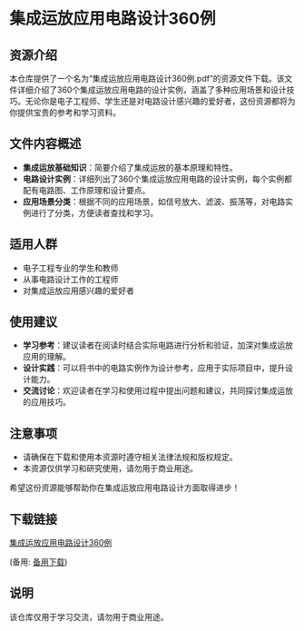 # 集成运放应用电路设计360例

## 资源介绍

本仓库提供了一个名为“集成运放应用电路设计360例.pdf”的资源文件下载。该文件详细介绍了360个集成运放应用电路的设计实例，涵盖了多种应用场景和设计技巧。无论你是电子工程师、学生还是对电路设计感兴趣的爱好者，这份资源都将为你提供宝贵的参考和学习资料。

## 文件内容概述

- **集成运放基础知识**：简要介绍了集成运放的基本原理和特性。
- **电路设计实例**：详细列出了360个集成运放应用电路的设计实例，每个实例都配有电路图、工作原理和设计要点。
- **应用场景分类**：根据不同的应用场景，如信号放大、滤波、振荡等，对电路实例进行了分类，方便读者查找和学习。

## 适用人群

- 电子工程专业的学生和教师
- 从事电路设计工作的工程师
- 对集成运放应用感兴趣的爱好者

## 使用建议

- **学习参考**：建议读者在阅读时结合实际电路进行分析和验证，加深对集成运放应用的理解。
- **设计实践**：可以将书中的电路实例作为设计参考，应用于实际项目中，提升设计能力。
- **交流讨论**：欢迎读者在学习和使用过程中提出问题和建议，共同探讨集成运放的应用技巧。

## 注意事项

- 请确保在下载和使用本资源时遵守相关法律法规和版权规定。
- 本资源仅供学习和研究使用，请勿用于商业用途。

希望这份资源能够帮助你在集成运放应用电路设计方面取得进步！

## 下载链接
[集成运放应用电路设计360例](https://pan.quark.cn/s/a78fe28e1531) 

(备用: [备用下载](https://pan.baidu.com/s/1jHB3dzlANeEZIIlmNb3zNw?pwd=1234))

## 说明

该仓库仅用于学习交流，请勿用于商业用途。
